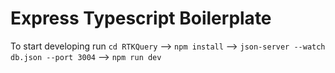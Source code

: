 # Express Typescript Boilerplate
To start developing run  `cd RTKQuery` -->  `npm install` -->   `json-server --watch db.json --port 3004`  --> `npm run dev`
